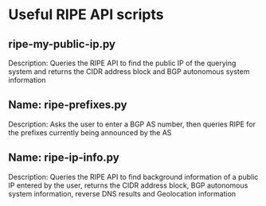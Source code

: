 # Useful RIPE API scripts

<p><h2>ripe-my-public-ip.py</h2></p>
Description: Queries the RIPE API to find the public IP of the querying system and returns the CIDR address block and BGP autonomous system information<br>

<p><h2>Name: ripe-prefixes.py</h2></p>
Description: Asks the user to enter a BGP AS number, then queries RIPE for the prefixes currently being announced by the AS<br>

<p><h2>Name: ripe-ip-info.py</h2></p>
Description: Queries the RIPE API to find background information of a public IP entered by the user, returns the CIDR address block, BGP autonomous system information, reverse DNS results and Geolocation information<br>

